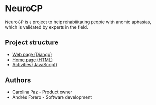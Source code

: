 # NeuroCP
NeuroCP is a project to help rehabilitating people with anomic aphasias, which is validated by experts in the field.

## Project structure
* [Web page (Django)](https://github.com/afforeroc/ncp-django)
* [Home page (HTML)](https://github.com/afforeroc/ncp-home)
* [Activities (JavaScript)](https://github.com/afforeroc/ncp-activities)

## Authors
* Carolina Paz - Product owner
* Andrés Forero - Software development
